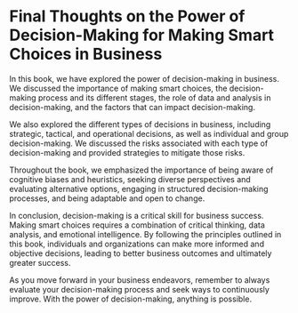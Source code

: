 Final Thoughts on the Power of Decision-Making for Making Smart Choices in Business
===========================================================================================================

In this book, we have explored the power of decision-making in business. We discussed the importance of making smart choices, the decision-making process and its different stages, the role of data and analysis in decision-making, and the factors that can impact decision-making.

We also explored the different types of decisions in business, including strategic, tactical, and operational decisions, as well as individual and group decision-making. We discussed the risks associated with each type of decision-making and provided strategies to mitigate those risks.

Throughout the book, we emphasized the importance of being aware of cognitive biases and heuristics, seeking diverse perspectives and evaluating alternative options, engaging in structured decision-making processes, and being adaptable and open to change.

In conclusion, decision-making is a critical skill for business success. Making smart choices requires a combination of critical thinking, data analysis, and emotional intelligence. By following the principles outlined in this book, individuals and organizations can make more informed and objective decisions, leading to better business outcomes and ultimately greater success.

As you move forward in your business endeavors, remember to always evaluate your decision-making process and seek ways to continuously improve. With the power of decision-making, anything is possible.
